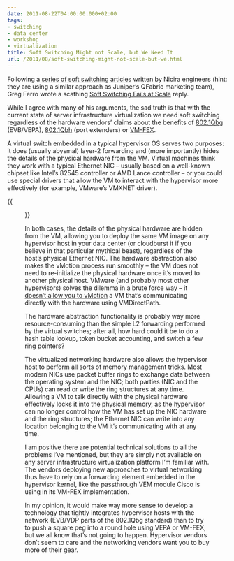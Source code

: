 ```yaml
---
date: 2011-08-22T04:00:00.000+02:00
tags:
- switching
- data center
- workshop
- virtualization
title: Soft Switching Might not Scale, but We Need It
url: /2011/08/soft-switching-might-not-scale-but-we.html
---
```

Following a [series of soft switching articles](http://networkheresy.wordpress.com/category/open-vswitch/) written by Nicira engineers (hint: they are using a similar approach as Juniper’s QFabric marketing team), Greg Ferro wrote a scathing [Soft Switching Fails at Scale](http://etherealmind.com/soft-switching-fails-at-scale/) reply. 

While I agree with many of his arguments, the sad truth is that with the current state of server infrastructure virtualization we need soft switching regardless of the hardware vendors’ claims about the benefits of [802.1Qbg](/2011/05/edge-virtual-bridging-evb-8021qbg-eases.html) (EVB/VEPA), [802.1Qbh](/2011/06/vn-tag8021qbh-basics.html) (port extenders) or [VM-FEX](/2011/08/vm-fex-how-convoluted-can-you-get.html).
<!--more-->
A virtual switch embedded in a typical hypervisor OS serves two purposes: it does (usually abysmal) layer-2 forwarding and (more importantly) hides the details of the physical hardware from the VM. Virtual machines think they work with a typical Ethernet NIC – usually based on a well-known chipset like Intel’s 82545 controller or AMD Lance controller – or you could use special drivers that allow the VM to interact with the hypervisor more effectively (for example, VMware’s VMXNET driver).

{{<figure src="s320-VM_Net_Stack.png" caption="Typical network virtualization stack">}}

In both cases, the details of the physical hardware are hidden from the VM, allowing you to deploy the same VM image on any hypervisor host in your data center (or cloudburst it if you believe in that particular mythical beast), regardless of the host’s physical Ethernet NIC. The hardware abstraction also makes the vMotion process run smoothly – the VM does not need to re-initialize the physical hardware once it’s moved to another physical host. VMware (and probably most other hypervisors) solves the dilemma in a brute force way – it [doesn’t allow you to vMotion](http://kb.vmware.com/selfservice/microsites/search.do?language=en_US&cmd=displayKC&externalId=1029371) a VM that’s communicating directly with the hardware using VMDirectPath.

The hardware abstraction functionality is probably way more resource-consuming than the simple L2 forwarding performed by the virtual switches; after all, how hard could it be to do a hash table lookup, token bucket accounting, and switch a few ring pointers?

The virtualized networking hardware also allows the hypervisor host to perform all sorts of memory management tricks. Most modern NICs use packet buffer rings to exchange data between the operating system and the NIC; both parties (NIC and the CPUs) can read or write the ring structures at any time. Allowing a VM to talk directly with the physical hardware effectively locks it into the physical memory, as the hypervisor can no longer control how the VM has set up the NIC hardware and the ring structures; the Ethernet NIC can write into any location belonging to the VM it’s communicating with at any time.

I am positive there are potential technical solutions to all the problems I’ve mentioned, but they are simply not available on any server infrastructure virtualization platform I’m familiar with. The vendors deploying new approaches to virtual networking thus have to rely on a forwarding element embedded in the hypervisor kernel, like the passthrough VEM module Cisco is using in its VM-FEX implementation.

In my opinion, it would make way more sense to develop a technology that tightly integrates hypervisor hosts with the network (EVB/VDP parts of the 802.1Qbg standard) than to try to push a square peg into a round hole using VEPA or VM-FEX, but we all know that’s not going to happen. Hypervisor vendors don’t seem to care and the networking vendors want you to buy more of their gear.
